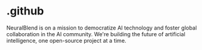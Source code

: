 # .github
NeuralBlend is on a mission to democratize AI technology and foster global collaboration in the AI community. We're building the future of artificial intelligence, one open-source project at a time.
